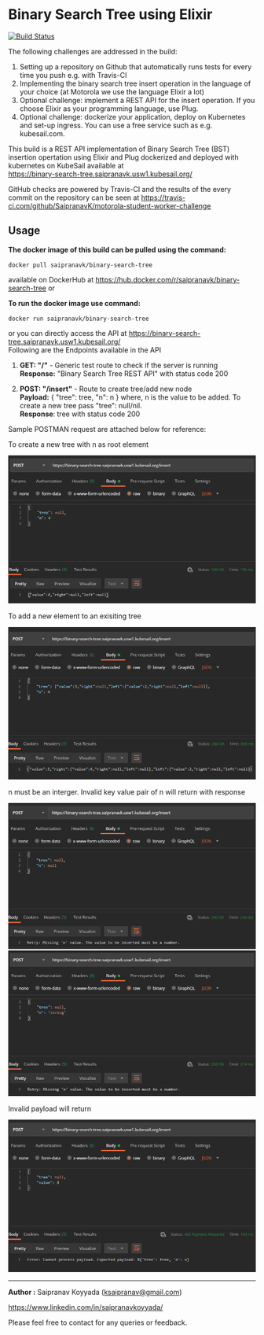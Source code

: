 # Binary Search Tree using Elixir
[![Build Status](https://travis-ci.com/SaipranavK/motorola-student-worker-challenge.svg?token=yuqgzcJWYEqqx9oxnxVc&branch=master)](https://travis-ci.com/github/SaipranavK/motorola-student-worker-challenge)

The following challenges are addressed in the build:

1. Setting up a repository on Github that automatically runs tests for every time you push
e.g. with Travis-CI
2. Implementing the binary search tree insert operation in the language of your choice (at
Motorola we use the language Elixir a lot)
3. Optional challenge: implement a REST API for the insert operation. If you choose Elixir
as your programming language, use Plug.
4. Optional challenge: dockerize your application, deploy on Kubernetes and set-up
ingress. You can use a free service such as e.g. kubesail.com.

This build is a REST API implementation of Binary Search Tree (BST) insertion opertation using Elixir and Plug dockerized and deployed with kubernetes on KubeSail available at <br> https://binary-search-tree.saipranavk.usw1.kubesail.org/ 

GitHub checks are powered by Travis-CI and the results of the every commit on the repository can be seen at https://travis-ci.com/github/SaipranavK/motorola-student-worker-challenge


## Usage
**The docker image of this build can be pulled using the command:**
```
docker pull saipranavk/binary-search-tree 
```
available on DockerHub at https://hub.docker.com/r/saipranavk/binary-search-tree or 

**To run the docker image use command:**
```
docker run saipranavk/binary-search-tree 
```

or you can directly access the API at https://binary-search-tree.saipranavk.usw1.kubesail.org/
<br>Following are the Endpoints available in the API

1. **GET: "/"** - Generic test route to check if the server is running
<br>**Response:** "Binary Search Tree REST API" with status code 200

2. **POST: "/insert"** - Route to create tree/add new node
<br>**Payload:** { "tree": tree, "n": n } where, n is the value to be added. To create a new tree pass "tree": null/nil.
<br>**Response**: tree with status code 200

Sample POSTMAN request are attached below for reference: 

To create a new tree with n as root element

<img src="public/bst-api-response-2.PNG">

To add a new element to an exisiting tree

<img src="public/bst-api-response.PNG">

n must be an interger. Invalid key value pair of n will return with response

<img src="public/bst-api-response-retry.PNG">

<img src="public/bst-api-response-retry-2.PNG">

Invalid payload will return

<img src="public/bst-api-response-err.PNG">

---

**Author :** Saipranav Koyyada (ksaipranav@gmail.com)

https://www.linkedin.com/in/saipranavkoyyada/ 

Please feel free to contact for any queries or feedback.



